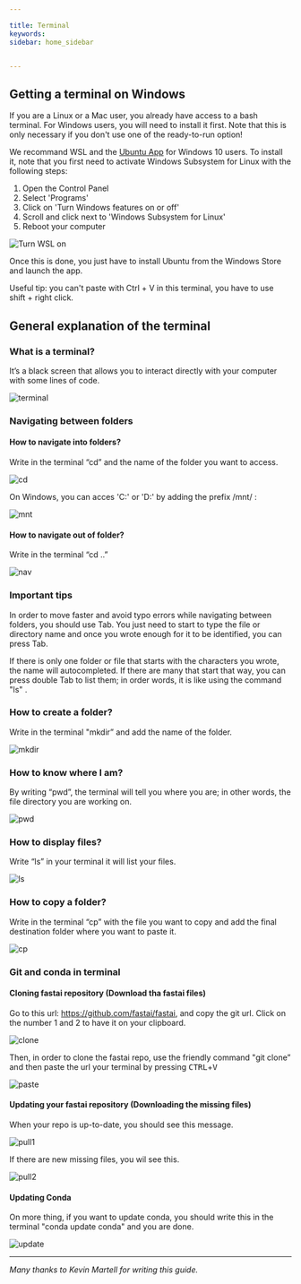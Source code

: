 ```yaml
---

title: Terminal
keywords: 
sidebar: home_sidebar


---
```

## Getting a terminal on Windows

If you are a Linux or a Mac user, you already have access to a bash terminal. For Windows users, you will need to install it first. Note that this is only necessary if you don't use one of the ready-to-run option!

We recommand WSL and the [Ubuntu App](https://www.microsoft.com/en-us/p/ubuntu/9nblggh4msv6#activetab=pivot:overviewtab) for Windows 10 users. To install it, note that you first need to activate Windows Subsystem for Linux with the following steps:

1. Open the Control Panel
2. Select 'Programs'
3. Click on 'Turn Windows features on or off'
4. Scroll and click next to 'Windows Subsystem for Linux'
5. Reboot your computer

![Turn WSL on](/images/terminal/wsl.png)

Once this is done, you just have to install Ubuntu from the Windows Store and launch the app. 

Useful tip: you can't paste with Ctrl + V in this terminal, you have to use shift + right click.

## General explanation of the terminal

### What is a terminal? 
It’s a black screen that allows you to interact directly with your computer with some lines of code.


![terminal](/images/terminal/what_is_a_terminal.png)

### Navigating between folders

#### How to navigate into folders?
Write in the terminal “cd” and the name of the folder you want to access.

![cd](/images/terminal/terminal_cd_in.png)

On Windows, you can acces 'C:\' or 'D:\' by adding the prefix /mnt/ :

![mnt](/images/terminal/windows_term.png)

#### How to navigate out of folder?
Write in the terminal “cd ..”

![nav](/images/terminal/terminal_cd_out.png)

### Important tips

In order to move faster and avoid typo errors while navigating between folders, you should use Tab. You just need to start to type the file or directory name and once you wrote enough for it to be identified, you can press Tab.

If there is only one folder or file that starts with the characters you wrote, the name will autocompleted. If there are many that start that way, you can press double Tab to list them; in order words, it is like using the command "ls" .

### How to create a folder?
Write in the terminal "mkdir” and add the name of the folder.

![mkdir](/images/terminal/terminal_mkdir.png)

### How to know where I am?
By writing “pwd”, the terminal will tell you where you are; in other words, the file directory you are working on.

![pwd](/images/terminal/terminal_pwd.png)

### How to display files?
Write “ls” in your terminal it will list your files.


![ls](/images/terminal/terminal_ls.png)

### How to copy a folder?
Write in the terminal “cp” with the file you want to copy and add the final destination folder where you want to paste it.

![cp](/images/terminal/terminal_cp.png)

### Git and conda in terminal

#### Cloning fastai repository (Download tha fastai files)

Go to this url: https://github.com/fastai/fastai, and copy the git url. Click on the number 1 and 2 to have it on your clipboard.


![clone](/images/terminal/git_copy_url.png)

Then, in order to clone the fastai repo, use the friendly command "git clone” and 
then paste the url your terminal by pressing <kbd>CTRL</kbd>+<kbd>V</kbd>

![paste](/images/terminal/git_clone_repo_.png)

#### Updating your fastai repository (Downloading the missing files)

When your repo is up-to-date, you should see this message.

![pull1](/images/terminal/git_pull_up_to_date.png)

If there are new missing files, you wil see this.

![pull2](/images/terminal/git_pull_new_files.png)

#### Updating Conda 

On more thing, if you want to update conda, you should write this in the terminal "conda update conda" and you are done.

![update](/images/terminal/conda_update.png)

---

*Many thanks to Kevin Martell for writing this guide.*